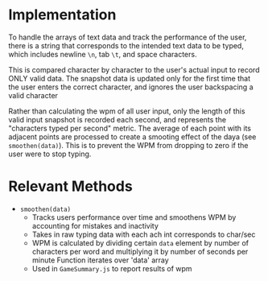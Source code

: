 # Implementation

To handle the arrays of text data and track the performance of the user, there is a string that corresponds to the intended text data 
to be typed, which includes newline `\n`, tab `\t`, and space characters. 

This is compared character by character to the user's actual input to record ONLY valid data. The snapshot data is updated only for the first time that the user enters the correct character, and ignores the user backspacing a valid character 

Rather than calculating the wpm of all user input, only the length of this valid input snapshot is recorded each second, and represents the "characters typed per second" metric. The average of each point with its adjacent points are processed to create a smooting effect of the daya (see `smoothen(data)`). This is to prevent the WPM from dropping to zero if the user were to stop typing. 

# Relevant Methods 

 - `smoothen(data)`
    - Tracks users performance over time and smoothens WPM by accounting for mistakes and inactivity 
    - Takes in raw typing data with each ach int corresponds to char/sec
    - WPM is calculated by dividing certain `data` element by number of characters per word and multiplying it by number of seconds per minute 
    Function iterates over 'data' array 
    - Used in `GameSummary.js` to report results of wpm

